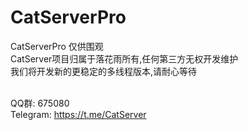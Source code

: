 # CatServerPro
CatServerPro 仅供围观<br>
CatServer项目归属于落花雨所有,任何第三方无权开发维护<br>
我们将开发新的更稳定的多线程版本,请耐心等待<br><br>

QQ群: 675080<br>
Telegram: https://t.me/CatServer
